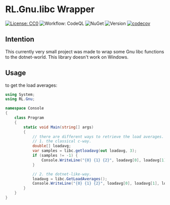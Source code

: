 # RL.Gnu.libc Wrapper

[![License: CC0](https://img.shields.io/github/license/ringostarr80/RL.Gnu.svg)](https://creativecommons.org/publicdomain/zero/1.0/legalcode)
![Workflow: CodeQL](https://img.shields.io/github/actions/workflow/status/ringostarr80/RL.Gnu/codeql-analysis.yml?branch=main)
![NuGet](https://img.shields.io/nuget/v/RL.Gnu.libc)
![Version](https://img.shields.io/github/v/tag/ringostarr80/RL.Gnu?sort=semver)
[![codecov](https://codecov.io/gh/ringostarr80/RL.Gnu/branch/main/graph/badge.svg?token=31AGL12HSR)](https://codecov.io/gh/ringostarr80/RL.Gnu)

## Intention
This currently very small project was made to wrap some Gnu libc functions to the dotnet-world.
This library doesn't work on Windows.

## Usage
to get the load averages:

```C#
using System;
using RL.Gnu;

namespace Console
{
    class Program
    {
        static void Main(string[] args)
        {
            // there are different ways to retrieve the load averages.
            // 1. the classical c-way.
            double[] loadavg;
            var samples = libc.getloadavg(out loadavg, 3);
            if (samples != -1) {
                Console.WriteLine("{0} {1} {2}", loadavg[0], loadavg[1], loadavg[2]);
            }

            // 2. the dotnet-like-way.
            loadavg = libc.GetLoadAverages();
            Console.WriteLine("{0} {1} {2}", loadavg[0], loadavg[1], loadavg[2]);
        }
    }
}
```
